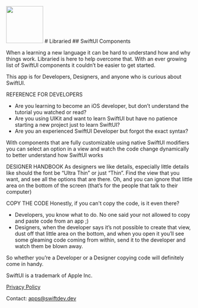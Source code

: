 <img src="https://apps.swiftdev.dev/Libraried/LibrariedLogo.jpg" width="100"> 
# Libraried
## SwiftUI Components

When a learning a new language it can be hard to understand how and why things work. Libraried is here to help overcome that. With an ever growing list of SwiftUl components it couldn’t be easier to get started. 

This app is for 
Developers, Designers, and anyone who is curious about SwiftUI. 

REFERENCE FOR DEVELOPERS
- Are you learning to become an iOS developer, but don’t understand the tutorial you watched or read?
- Are you using UIKit and want to learn SwiftUI but have no patience starting a new project just to learn SwiftUI?
- Are you an experienced SwiftUI Developer but forgot the exact syntax?

With components that are fully customizable using native SwiftUI modifiers you can select an option in a view and watch the code change dynamically to better understand how SwiftUI works


DESIGNER HANDBOOK
As designers we like details, especially little details like should the font be “Ultra Thin” or just “Thin”.  Find the view that you want, and see all the options that are there. 
Oh, and you can ignore that little area on the bottom of the screen (that’s for the people that talk to their computer)


COPY THE CODE
Honestly, if you can't copy the code, is it even there?
- Developers, you know what to do. No one said your not allowed to copy and paste code from an app ;)
- Designers, when the developer says it’s not possible to create that view, dust off that little area on the bottom, and when you open it you’ll see some gleaming code coming from within, send it to the developer and watch them be blown away. 

So whether you’re a Developer or a Designer copying code will definitely come in handy.  



SwiftUI is a trademark of Apple Inc.










[Privacy Policy](privacy-policy) 

Contact: [apps@swiftdev.dev](mailto:apps@swiftdev.dev)
